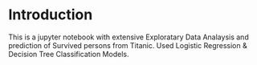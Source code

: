 # Introduction
This is a jupyter notebook with extensive Exploratary Data Analaysis and prediction of Survived persons from Titanic. Used Logistic Regression & Decision Tree Classification Models.

